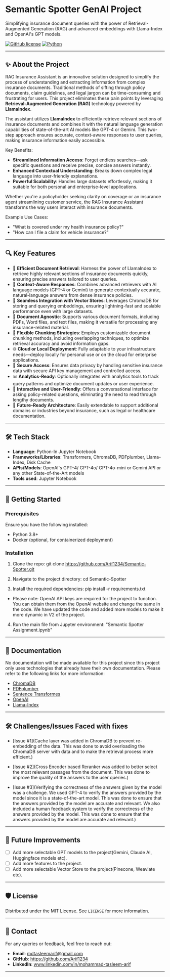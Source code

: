 # Semantic Spotter GenAI Project

Simplifying insurance document queries with the power of Retrieval-Augmented Generation (RAG) and advanced embeddings with Llama-Index and OpenAI's GPT models.

[![GitHub license](https://img.shields.io/badge/license-MIT-blue.svg)](LICENSE)
[![Python](https://img.shields.io/badge/python-3.8%2B-brightgreen.svg)](https://www.python.org/)

---

## ✨ About the Project

RAG Insurance Assistant is an innovative solution designed to simplify the process of understanding and extracting information from complex insurance documents. Traditional methods of sifting through policy documents, claim guidelines, and legal jargon can be time-consuming and frustrating for users. This project eliminates these pain points by leveraging **Retrieval-Augmented Generation (RAG)** technology powered by **LlamaIndex**.

The assistant utilizes **LlamaIndex** to efficiently retrieve relevant sections of insurance documents and combines it with the natural language generation capabilities of state-of-the-art AI models like GPT-4 or Gemini. This two-step approach ensures accurate, context-aware responses to user queries, making insurance information easily accessible.

Key Benefits:

- **Streamlined Information Access**: Forget endless searches—ask specific questions and receive precise, concise answers instantly.
- **Enhanced Contextual Understanding**: Breaks down complex legal language into user-friendly explanations.
- **Powerful Scalability**: Handles large datasets effortlessly, making it suitable for both personal and enterprise-level applications.

Whether you're a policyholder seeking clarity on coverage or an insurance agent streamlining customer service, the RAG Insurance Assistant transforms the way users interact with insurance documents.

Example Use Cases:

- "What is covered under my health insurance policy?"
- "How can I file a claim for vehicle insurance?"

---

## 🔍 Key Features

- 🌟 **Efficient Document Retrieval**: Harness the power of LlamaIndex to retrieve highly relevant sections of insurance documents quickly, ensuring precise answers tailored to user queries.
- 🤖 **Context-Aware Responses**: Combines advanced retrievers with AI language models (GPT-4 or Gemini) to generate contextually accurate, natural-language answers from dense insurance policies.
- 🔄 **Seamless Integration with Vector Stores**: Leverages ChromaDB for storing and querying embeddings, ensuring lightning-fast and scalable performance even with large datasets.
- 📄 **Document Agnostic**: Supports various document formats, including PDFs, Word files, and text files, making it versatile for processing any insurance-related material.
- 🧩 **Flexible Chunking Strategies**: Employs customizable document chunking methods, including overlapping techniques, to optimize retrieval accuracy and avoid information gaps.
- 🌐 **Cloud or Local Deployment**: Fully adaptable to your infrastructure needs—deploy locally for personal use or on the cloud for enterprise applications.
- 🔑 **Secure Access**: Ensures data privacy by handling sensitive insurance data with secure API key management and controlled access.
- 📊 **Analytics-Ready**: Optionally integrates with analytics tools to track query patterns and optimize document updates or user experience.
- 💬 **Interactive and User-Friendly**: Offers a conversational interface for asking policy-related questions, eliminating the need to read through lengthy documents.
- 🚀 **Future-Ready Architecture**: Easily extendable to support additional domains or industries beyond insurance, such as legal or healthcare documentation.

---

## 🛠️ Tech Stack

- **Language**: Python-In Jupyter Notebook
- **Frameworks/Libraries**: Transformers, ChromaDB, PDFplumber, Llama-Index, Disk Cache
- **APIs/Models**: OpenAI's GPT-4/ GPT-4o/ GPT-4o-mini or Gemini API or any other State-of-the-Art models
- **Tools used**: Jupyter Notebook

---

## 🚀 Getting Started

### Prerequisites

Ensure you have the following installed:

- Python 3.8+
- Docker (optional, for containerized deployment)

### Installation

1. Clone the repo:
   git clone https://github.com/Arif1234/Semantic-Spotter.git

2. Navigate to the project directory:
   cd Semantic-Spotter

3. Install the required dependencies:
   pip install -r requirements.txt

- Please note: OpenAI API keys are required for the project to function. You can obtain them from the OpenAI website and change the same in the code. We have updated the code and added more models to make it more dynamic in V2 of the project.

4. Run the main file from Jupyter environment:
   "Semantic Spotter Assignment.ipynb"

---

## 📖 Documentation

No documentation will be made available for this project since this project only uses technologies that already have their own documentation. Please refer to the following links for more information:

- [ChromaDB](https://docs.trychroma.com/)
- [PDFplumber](https://pypi.org/project/pdfplumber/0.1.2/)
- [Sentence Transformes](https://www.sbert.net/docs/)
- [OpenAI](https://platform.openai.com/docs/)
- [Llama-Index](https://www.llamaindex.ai/)

---

## 🛠️ Challenges/Issues Faced with fixes

- [Issue #1](Cache layer was added in ChromaDB to prevent re-embedding of the data. This was done to avoid overloading the ChromaDB server with data and to make the retrieval process more efficient.)

- [Issue #2](Cross Encoder based Reranker was added to better select the most relevant passages from the document. This was done to improve the quality of the answers to the user queries.)

- [Issue #3](Verifying the correctness of the answers given by the model was a challenge. We used GPT-4 to verify the answers provided by the model since it is a state-of-the-art model. This was done to ensure that the answers provided by the model are accurate and relevant. We also included a human feedback system to verify the correctness of the answers provided by the model. This was done to ensure that the answers provided by the model are accurate and relevant.)

---

## 🌟 Future Improvements

- [ ] Add more selectable GPT models to the project(Gemini, Claude AI, Huggingface models etc).
- [ ] Add more features to the project.
- [ ] Add more selectable Vector Store to the project(Pinecone, Weaviate etc).

---

## 🛡️ License

Distributed under the MIT License. See `LICENSE` for more information.

---

## 💬 Contact

For any queries or feedback, feel free to reach out:

- **Email**: mdtasleemarif@gmail.com
- **GitHub**: https://github.com/Arif1234
- **LinkedIn**: www.linkedin.com/in/mohammad-tasleem-arif

---
